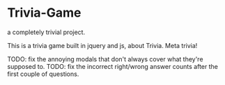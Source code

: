 # Trivia-Game
a completely trivial project.

This is a trivia game built in jquery and js, about Trivia. Meta trivia!

TODO: fix the annoying modals that don't always cover what they're supposed to. 
TODO: fix the incorrect right/wrong answer counts after the first couple of questions.
